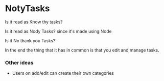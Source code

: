 # NotyTasks
Is it read as Know thy tasks?

Is it read as Nody Tasks? since it's made using Node

Is it No thank you Tasks?

In the end the thing that it has in common is that you edit and manage tasks.


### Other ideas
- Users on add/edit can create their own categories